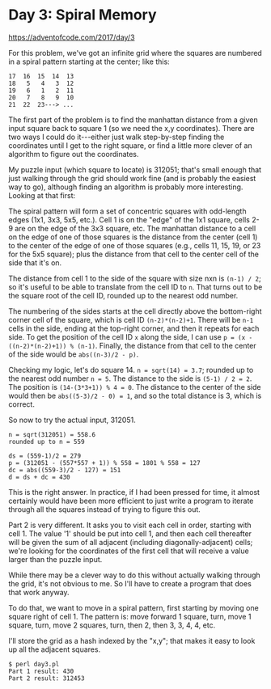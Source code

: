 # Day 3: Spiral Memory

<https://adventofcode.com/2017/day/3>

For this problem, we've got an infinite grid where the squares are numbered
in a spiral pattern starting at the center; like this:

```
17  16  15  14  13
18   5   4   3  12
19   6   1   2  11
20   7   8   9  10
21  22  23---> ...
```

The first part of the problem is to find the manhattan distance from a given
input square back to square 1 (so we need the x,y coordinates). There are
two ways I could do it---either just walk step-by-step finding the
coordinates until I get to the right square, or find a little more clever of
an algorithm to figure out the coordinates.

My puzzle input (which square to locate) is 312051; that's small enough that
just walking through the grid should work fine (and is probably the easiest
way to go), although finding an algorithm is probably more interesting.
Looking at that first:

The spiral pattern will form a set of concentric squares with odd-length
edges (1x1, 3x3, 5x5, etc.). Cell 1 is on the "edge" of the 1x1 square,
cells 2-9 are on the edge of the 3x3 square, etc. The manhattan distance to
a cell on the edge of one of those squares is the distance from the center
(cell 1) to the center of the edge of one of those squares (e.g., cells 11,
15, 19, or 23 for the 5x5 square); plus the distance from that cell to the
center cell of the side that it's on.

The distance from cell 1 to the side of the square with size nxn is
`(n-1) / 2`; so it's useful to be able to translate from the cell ID to `n`.
That turns out to be the square root of the cell ID, rounded up to the
nearest odd number.

The numbering of the sides starts at the cell directly above the
bottom-right corner cell of the square, which is cell ID `(n-2)*(n-2)+1`.
There will be `n-1` cells in the side, ending at the top-right corner, and
then it repeats for each side. To get the position of the cell ID `x` 
along the side, I can use `p = (x - ((n-2)*(n-2)+1)) % (n-1)`. Finally, the
distance from that cell to the center of the side would be
`abs((n-3)/2 - p)`.

Checking my logic, let's do square 14. `n = sqrt(14) = 3.7`; rounded up to
the nearest odd number `n = 5`. The distance to the side is `(5-1) / 2 = 2`.
The position is `(14-(3*3+1)) % 4 = 0`. The distance to the center of the
side would then be `abs((5-3)/2 - 0) = 1`, and so the total distance is 3,
which is correct.

So now to try the actual input, 312051.

```
n = sqrt(312051) = 558.6
rounded up to n = 559

ds = (559-1)/2 = 279
p = (312051 - (557*557 + 1)) % 558 = 1801 % 558 = 127
dc = abs((559-3)/2 - 127) = 151
d = ds + dc = 430
```

This is the right answer. In practice, if I had been pressed for time, it
almost certainly would have been more efficient to just write a program to
iterate through all the squares instead of trying to figure this out.

Part 2 is very different. It asks you to visit each cell in order,
starting with cell 1. The value '1' should be put into cell 1, and then
each cell thereafter will be given the sum of all adjacent (including
diagonally-adjacent) cells; we're looking for the coordinates of the first
cell that will receive a value larger than the puzzle input.

While there may be a clever way to do this without actually walking through
the grid, it's not obvious to me. So I'll have to create a program that does
that work anyway.

To do that, we want to move in a spiral pattern, first starting by moving
one square right of cell 1. The pattern is: move forward 1 square, turn,
move 1 square, turn, move 2 squares, turn, then 2, then 3, 3, 4, 4, etc.

I'll store the grid as a hash indexed by the "x,y"; that makes it easy to
look up all the adjacent squares.

```
$ perl day3.pl 
Part 1 result: 430
Part 2 result: 312453
```
